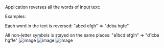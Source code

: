Application reverses all the words of input text:

Examples:

Each word in the text is reversed:
"abcd efgh" => "dcba hgfe"

All non-letter symbols is stayed on the same places:
"a1bcd efg!h" => "d1cba hgf!e"
![image](https://github.com/AndriiChipets/Anagram/assets/137887124/6a618d07-dfeb-4b00-842a-cccb6c409497)
![image](https://github.com/AndriiChipets/Anagram/assets/137887124/eb711290-d54c-47cf-8bda-4f61f84dbf3e)
![image](https://github.com/AndriiChipets/Anagram/assets/137887124/7da80ee8-fd8c-4c50-89f3-de7e30ae7f06)
